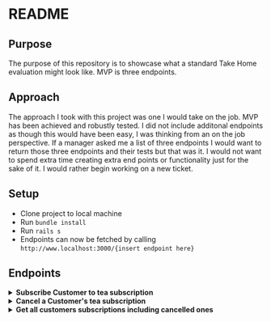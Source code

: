 # README

## Purpose

The purpose of this repository is to showcase what a standard Take Home evaluation might look like. MVP is three endpoints. 


## Approach

The approach I took with this project was one I would take on the job. MVP has been achieved and robustly tested. I did not include additonal endpoints as though this would have been easy, I was thinking from an on the job perspective. If a manager asked me a list of three endpoints I would want to return those three endpoints and their tests but that was it. I would not want to spend extra time creating extra end points or functionality just for the sake of it. I would rather begin working on a new ticket. 


## Setup 

- Clone project to local machine
- Run ``` bundle install ```
- Run ``` rails s ``` 
- Endpoints can now be fetched by calling ``` http://www.localhost:3000/{insert endpoint here} ```

## Endpoints 

<details> 
  <summary><b> Subscribe Customer to tea subscription </b> </summary>
Request: 

```
POST api/v1/customer/:cust_id/subscription

body: {
  tea_name: "Earl Grey",
  price: 10
  frequency: "weekly"
}
```

Response: 
```
status: 201
{
  "data": {
    "id": "1",
    "type": "Subscription",
    "attributes": {
      "tea_name": "Earl Grey",
      "price": 10,
      "status: "active",
      "frequency": "weekly"
    }
  }
}
```

</details>

<details> 
  <summary><b> Cancel a Customer's tea subscription </b> </summary>
Request: 

```
PATCH api/v1/customer/:cust_id/subscription/:id?status=cancelled
```

Response: 
```
status: 200
{
  "data": {
    "id": "1",
    "type": "Subscription",
    "attributes": {
      "tea_name": "Earl Grey",
      "price": 10,
      "status": "cancelled",
      "frequency": "weekly"
    }
  }
}
```

</details>


<details> 
  <summary><b> Get all customers subscriptions including cancelled ones </b> </summary>
Request: 

```
GET api/v1/customer/:cust_id/subscriptions
```

Response: 
```
status: 200
{
  "data": {
    "id": "1",
    "type": "Subscription",
    "attributes": [
      {
        "tea_name": "Earl Grey",
        "price": 10,
        "status": "cancelled",
        "frequency": "weekly"
      },
      {
        "tea_name": "Green tea",
        "price": 30,
        "status": "cancelled",
        "frequency": "monthly"
      },
      {
        "tea_name": "Himilayan Monk Juju",
        "price": 1012,
        "status": "cancelled",
        "frequency": "annual"
      },
    ]
  }
}
```

</details>
